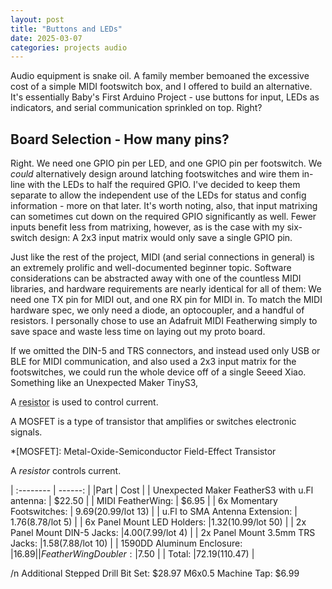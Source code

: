 ```yaml
---
layout: post
title: "Buttons and LEDs"
date: 2025-03-07
categories: projects audio
---
```


Audio equipment is snake oil. A family member bemoaned the excessive cost of a simple MIDI footswitch box, and I offered to build an alternative. It's essentially Baby's First Arduino Project - use buttons for input, LEDs as indicators, and serial communication sprinkled on top. Right?

## Board Selection - How many pins?

Right. We need one GPIO pin per LED, and one GPIO pin per footswitch. We *could* alternatively design around latching footswitches and wire them in-line with the LEDs to half the required GPIO. I've decided to keep them separate to allow the independent use of the LEDs for status and config information - more on that later. It's worth noting, also, that input matrixing can sometimes cut down on the required GPIO significantly as well. Fewer inputs benefit less from matrixing, however, as is the case with my six-switch design: A 2x3 input matrix would only save a single GPIO pin.

Just like the rest of the project, MIDI (and serial connections in general) is an extremely prolific and well-documented beginner topic. Software considerations can be abstracted away with one of the countless MIDI libraries, and hardware requirements are nearly identical for all of them: We need one TX pin for MIDI out, and one RX pin for MIDI in. To match the MIDI hardware spec, we only need a diode, an optocoupler, and a handful of resistors. I personally chose to use an Adafruit MIDI Featherwing simply to save space and waste less time on laying out my proto board.

If we omitted the DIN-5 and TRS connectors, and instead used only USB or BLE for MIDI communication, and also used a 2x3 input matrix for the footswitches, we could run the whole device off of a single Seeed Xiao. Something like an Unexpected Maker TinyS3, 

A <abbr title="A passive electrical component that limits current flow.">resistor</abbr> is used to control current.

A MOSFET is a type of transistor that amplifies or switches electronic signals.

*[MOSFET]: Metal-Oxide-Semiconductor Field-Effect Transistor

A _<span class="tooltip" data-tooltip="A passive component that resists current flow.">resistor</span>_ controls current.


| :-------- | ------: |
|Part                                                | Cost                |
| Unexpected Maker FeatherS3 with u.Fl antenna:      | $22.50              |
| MIDI FeatherWing:                                  | $6.95               |
| 6x Momentary Footswitches:                         | $9.69 ($20.99/lot 13)  |
| u.Fl to SMA Antenna Extension:                     | $1.76 ($8.78/lot 5)   |
| 6x Panel Mount LED Holders:                        |$1.32 ($10.99/lot 50)   |
| 2x Panel Mount DIN-5 Jacks:                        |$4.00 ($7.99/lot 4)    |
| 2x Panel Mount 3.5mm TRS Jacks:                    |$1.58 ($7.88/lot 10)    |
| 1590DD Aluminum Enclosure:                         |$16.89               |
| FeatherWing Doubler:                               |$7.50                |
| Total:                                             |$72.19 ($110.47)     |

 
/n
Additional
Stepped Drill Bit Set: $28.97
M6x0.5 Machine Tap: $6.99
